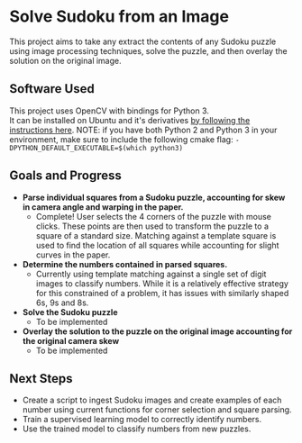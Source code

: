 # Solve Sudoku from an Image
This project aims to take any extract the contents of any Sudoku puzzle using image processing techniques, solve the puzzle, and then overlay the solution on the original image.

## Software Used
This project uses OpenCV with bindings for Python 3.  
It can be installed on Ubuntu and it's derivatives [by following the instructions here](https://docs.opencv.org/3.4/d2/de6/tutorial_py_setup_in_ubuntu.html).  NOTE: if you have both Python 2 and Python 3 in your environment, make sure to include the following cmake flag: `-DPYTHON_DEFAULT_EXECUTABLE=$(which python3)`

## Goals and Progress
- **Parse individual squares from a Sudoku puzzle, accounting for skew in camera angle and warping in the paper.**
	- Complete!  User selects the 4 corners of the puzzle with mouse clicks. These points are then used to transform the puzzle to a square of a standard size.  Matching against a template square is used to find the location of all squares while accounting for slight curves in the paper.
- **Determine the numbers contained in parsed squares.**
	- Currently using template matching against a single set of digit images to classify numbers.  While it is a relatively effective strategy for this constrained of a problem, it has issues with similarly shaped 6s, 9s and 8s.
- **Solve the Sudoku puzzle**
	- To be implemented
- **Overlay the solution to the puzzle on the original image accounting for the original camera skew**
	- To be implemented

## Next Steps
- Create a script to ingest Sudoku images and create examples of each number using current functions for corner selection and square parsing.
- Train a supervised learning model to correctly identify numbers.
- Use the trained model to classify numbers from new puzzles.
